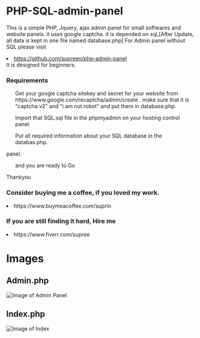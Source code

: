 # PHP-SQL-admin-panel
This is a simple PHP, Jquery, ajax admin panel for small softwares and website panels. it uses google captcha. it is depended on sql,[After Update, all data is kept in one file named database.php]
For Admin panel without SQL please visit <li> https://github.com/supreen/php-admin-panel </li>
It is designed for beginners.


<h3>Requirements</h3>
<ul>Get your google captcha sitekey and secret for your website from https://www.google.com/recaptcha/admin/create . make sure that it is "captcha v2" and "i am not robot" and put them in database.php.</ul>   
<ul>Import that SQL.sql file in the phpmyadmin on your hosting control panel.</ul>   
<ul>Put all required information about your SQL database in the databas.php.</ul>   
panel.</ul>   
<ul>and you are ready to Go</ul>   


Thankyou 

<h3>Consider buying me a coffee, if you loved my work.</h3>
<li>https://www.buymeacoffee.com/suprin

<h3>If you are still finding it hard, Hire me</h3> 
<li>https://www.fiverr.com/supree



<h1> Images </h1>
<bn>
  
<h2> Admin.php </h2>

![Image of Admin Panel](https://suprin.sobdar.com/references/adlogin.JPG)

<h2> Index.php </h2>
  
 ![Image of Index](https://raw.githubusercontent.com/supreen/php-admin-panel/master/login/images/index.JPG)
